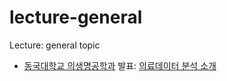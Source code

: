 # lecture-general

Lecture: general topic


* [동국대학교 의생명공학과](http://mbt.dongguk.edu/) 발표: [의료데이터 분석 소개](https://jinseob2kim.github.io/lecture-general/dongguk_mbt)